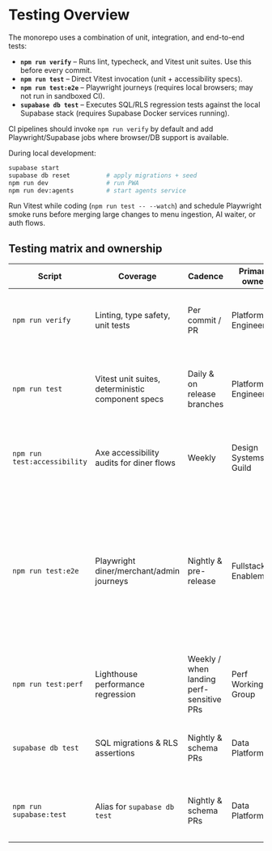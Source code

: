 # Testing Overview

The monorepo uses a combination of unit, integration, and end-to-end tests:

- **`npm run verify`** – Runs lint, typecheck, and Vitest unit suites. Use this before every commit.
- **`npm run test`** – Direct Vitest invocation (unit + accessibility specs).
- **`npm run test:e2e`** – Playwright journeys (requires local browsers; may not run in sandboxed CI).
- **`supabase db test`** – Executes SQL/RLS regression tests against the local Supabase stack (requires Supabase Docker services running).

CI pipelines should invoke `npm run verify` by default and add Playwright/Supabase jobs where browser/DB support is available.

During local development:

```bash
supabase start
supabase db reset          # apply migrations + seed
npm run dev                # run PWA
npm run dev:agents         # start agents service
```

Run Vitest while coding (`npm run test -- --watch`) and schedule Playwright smoke runs before merging large changes to menu ingestion, AI waiter, or auth flows.

## Testing matrix and ownership

| Script | Coverage | Cadence | Primary owner | Notes |
| --- | --- | --- | --- | --- |
| `npm run verify` | Linting, type safety, unit tests | Per commit / PR | Platform Engineering | Runs `lint`, `typecheck`, and `vitest` via `pretest` hook that resets and seeds Supabase fixtures. |
| `npm run test` | Vitest unit suites, deterministic component specs | Daily & on release branches | Platform Engineering | Includes co-located UI tests (e.g. `MerchantShell`, `AdminQrTools`) with stable mocks for multi-tenant behaviour. |
| `npm run test:accessibility` | Axe accessibility audits for diner flows | Weekly | Design Systems Guild | Validates Action Dock, AI chat, and menu drawer semantics remain WCAG AA compliant. |
| `npm run test:e2e` | Playwright diner/merchant/admin journeys | Nightly & pre-release | Fullstack Enablement | Exercises multi-tenant checkout, merchant dashboards, and admin QR rotations with intercepted Supabase responses. CI reads the staging deployment from the `PLAYWRIGHT_BASE_URL` secret; leave it unset locally to trigger the Vite dev-server fallback. |
| `npm run test:perf` | Lighthouse performance regression | Weekly / when landing perf-sensitive PRs | Perf Working Group | Requires local build + production bundle; publishes HTML reports under `artifacts/phase10`. |
| `supabase db test` | SQL migrations & RLS assertions | Nightly & schema PRs | Data Platform | Executes files in `supabase/tests/`, including multi-tenant invariants for orders, payments, and promos. |
| `npm run supabase:test` | Alias for `supabase db test` | Nightly & schema PRs | Data Platform | Uses `presupabase:test` hook to reset and seed the ephemeral database before assertions. |

